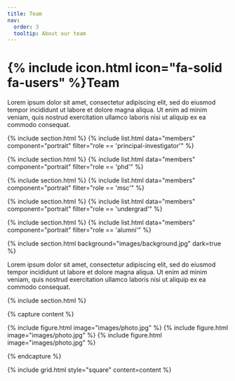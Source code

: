 ```yaml
---
title: Team
nav:
  order: 3
  tooltip: About our team
---
```


# {% include icon.html icon="fa-solid fa-users" %}Team

Lorem ipsum dolor sit amet, consectetur adipiscing elit, sed do eiusmod tempor
incididunt ut labore et dolore magna aliqua. Ut enim ad minim veniam, quis
nostrud exercitation ullamco laboris nisi ut aliquip ex ea commodo consequat.

{% include section.html %}
{% include list.html data="members" component="portrait" filter="role == 'principal-investigator'" %}

{% include section.html %}
{% include list.html data="members" component="portrait" filter="role == 'phd'" %}

{% include section.html %}
{% include list.html data="members" component="portrait" filter="role == 'msc'" %}

{% include section.html %}
{% include list.html data="members" component="portrait" filter="role == 'undergrad'" %}

{% include section.html %}
{% include list.html data="members" component="portrait" filter="role == 'alumni'" %}

{% include section.html background="images/background.jpg" dark=true %}

Lorem ipsum dolor sit amet, consectetur adipiscing elit, sed do eiusmod tempor
incididunt ut labore et dolore magna aliqua. Ut enim ad minim veniam, quis
nostrud exercitation ullamco laboris nisi ut aliquip ex ea commodo consequat.

{% include section.html %}

{% capture content %}

{% include figure.html image="images/photo.jpg" %}
{% include figure.html image="images/photo.jpg" %}
{% include figure.html image="images/photo.jpg" %}

{% endcapture %}

{% include grid.html style="square" content=content %}
